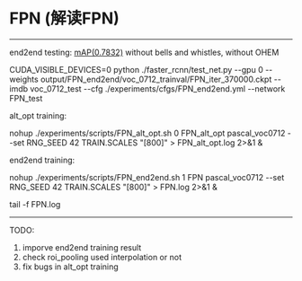 # FPN (解读FPN)
-----------------


end2end testing:
[mAP(0.7832)](https://drive.google.com/open?id=0B_qzepxA9F3vbDRnT1JoNjZtekU)
without bells and whistles, without OHEM

CUDA_VISIBLE_DEVICES=0 python ./faster_rcnn/test_net.py --gpu 0 --weights
output/FPN_end2end/voc_0712_trainval/FPN_iter_370000.ckpt
--imdb voc_0712_test --cfg ./experiments/cfgs/FPN_end2end.yml --network
FPN_test



alt_opt training:

nohup ./experiments/scripts/FPN_alt_opt.sh 0 FPN_alt_opt pascal_voc0712
--set RNG_SEED 42 TRAIN.SCALES "[800]" > FPN_alt_opt.log 2>&1 &



end2end training:

nohup ./experiments/scripts/FPN_end2end.sh 1 FPN pascal_voc0712 --set
RNG_SEED 42 TRAIN.SCALES "[800]" > FPN.log 2>&1 &

tail -f FPN.log


------------------------

TODO:
1. imporve end2end training result
2. check roi_pooling used interpolation or not
3. fix bugs in alt_opt training
